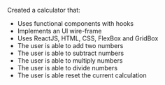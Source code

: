 Created a calculator that:

- Uses functional components with hooks
- Implements an UI wire-frame
- Uses ReactJS, HTML, CSS, FlexBox and GridBox
- The user is able to add two numbers
- The user is able to subtract numbers
- The user is able to multiply numbers
- The user is able to divide numbers
- The user is able reset the current calculation
